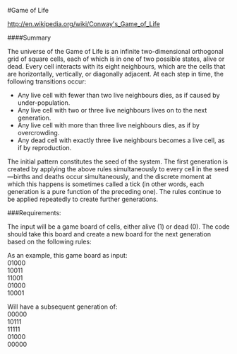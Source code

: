 #Game of Life

http://en.wikipedia.org/wiki/Conway's_Game_of_Life

####Summary

The universe of the Game of Life is an infinite two-dimensional orthogonal grid of square cells, each of which is in one of two possible states, alive or dead. Every cell interacts with its eight neighbours, which are the cells that are horizontally, vertically, or diagonally adjacent. At each step in time, the following transitions occur:

- Any live cell with fewer than two live neighbours dies, as if caused by under-population.
- Any live cell with two or three live neighbours lives on to the next generation.
- Any live cell with more than three live neighbours dies, as if by overcrowding.
- Any dead cell with exactly three live neighbours becomes a live cell, as if by reproduction.

The initial pattern constitutes the seed of the system. The first generation is created by applying the above rules simultaneously to every cell in the seed—births and deaths occur simultaneously, and the discrete moment at which this happens is sometimes called a tick (in other words, each generation is a pure function of the preceding one). The rules continue to be applied repeatedly to create further generations.

###Requirements:

The input will be a game board of cells, either alive (1) or dead (0).
The code should take this board and create a new board for the next
generation based on the following rules:

As an example, this game board as input:   
01000   
10011    
11001    
01000    
10001   

Will have a subsequent generation of:   
00000    
10111    
11111    
01000    
00000   
